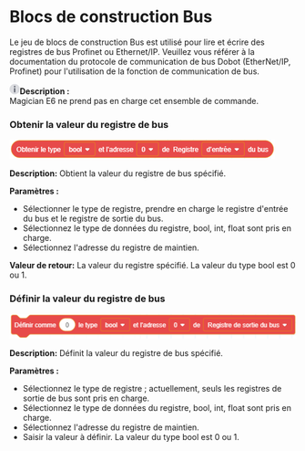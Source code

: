 # Blocs de construction Bus

Le jeu de blocs de construction Bus est utilisé pour lire et écrire des registres de bus Profinet ou Ethernet/IP. Veuillez vous référer à la documentation du protocole de communication de bus Dobot (EtherNet/IP, Profinet) pour l'utilisation de la fonction de communication de bus.

<div class="info1"><img src="images/info.png"  height="18" /><b>Description : </b><div>Magician E6 ne prend pas en charge cet ensemble de commande. </div></div>


<h3 class="lua-cmd" id="getbusreg" >Obtenir la valeur du registre de bus</h3>

![](images/bus_getreg.png)

**Description:** Obtient la valeur du registre de bus spécifié.

**Paramètres :**

- Sélectionner le type de registre, prendre en charge le registre d'entrée du bus et le registre de sortie du bus.
- Sélectionnez le type de données du registre, bool, int, float sont pris en charge.
- Sélectionnez l'adresse du registre de maintien.

**Valeur de retour:** La valeur du registre spécifié. La valeur du type bool est 0 ou 1.


<h3 class="lua-cmd" id="setbusreg" >Définir la valeur du registre de bus</h3>

![](images/bus_setreg.png)

**Description:** Définit la valeur du registre de bus spécifié.

**Paramètres :**

- Sélectionnez le type de registre ; actuellement, seuls les registres de sortie de bus sont pris en charge.
- Sélectionnez le type de données du registre, bool, int, float sont pris en charge.
- Sélectionnez l'adresse du registre de maintien.
- Saisir la valeur à définir. La valeur du type bool est 0 ou 1.